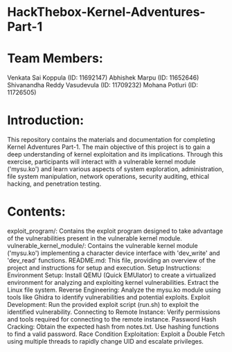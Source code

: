 # HackThebox-Kernel-Adventures-Part-1
# Team Members:
Venkata Sai Koppula (ID: 11692147)
Abhishek Marpu (ID: 11652646)
Shivanandha Reddy Vasudevula (ID: 11709232)
Mohana Potluri (ID: 11726505)

# Introduction:
This repository contains the materials and documentation for completing Kernel Adventures Part-1. The main objective of this project is to gain a deep understanding of kernel exploitation and its implications. Through this exercise, participants will interact with a vulnerable kernel module ('mysu.ko') and learn various aspects of system exploration, administration, file system manipulation, network operations, security auditing, ethical hacking, and penetration testing.

# Contents:
exploit_program/: Contains the exploit program designed to take advantage of the vulnerabilities present in the vulnerable kernel module.
vulnerable_kernel_module/: Contains the vulnerable kernel module ('mysu.ko') implementing a character device interface with 'dev_write' and 'dev_read' functions.
README.md: This file, providing an overview of the project and instructions for setup and execution.
Setup Instructions:
Environment Setup:
Install QEMU (Quick EMUlator) to create a virtualized environment for analyzing and exploiting kernel vulnerabilities.
Extract the Linux file system.
Reverse Engineering:
Analyze the mysu.ko module using tools like Ghidra to identify vulnerabilities and potential exploits.
Exploit Development:
Run the provided exploit script (run.sh) to exploit the identified vulnerability.
Connecting to Remote Instance:
Verify permissions and tools required for connecting to the remote instance.
Password Hash Cracking:
Obtain the expected hash from notes.txt.
Use hashing functions to find a valid password.
Race Condition Exploitation:
Exploit a Double Fetch using multiple threads to rapidly change UID and escalate privileges.
